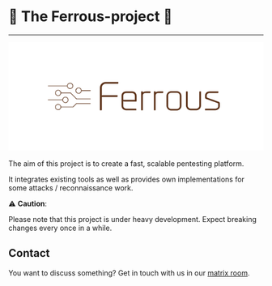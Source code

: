 # :octopus: The Ferrous-project :octopus:

---
![ferrous](./assets/ferrous.png)

The aim of this project is to create a fast, scalable pentesting platform.

It integrates existing tools as well as provides own implementations 
for some attacks / reconnaissance work.  

️:warning: **Caution**:

Please note that this project is under heavy development. 
Expect breaking changes every once in a while.

## Contact

You want to discuss something? Get in touch with us in our [matrix
room](https://matrix.to/#/#ferrous:matrix.hopfenspace.org).